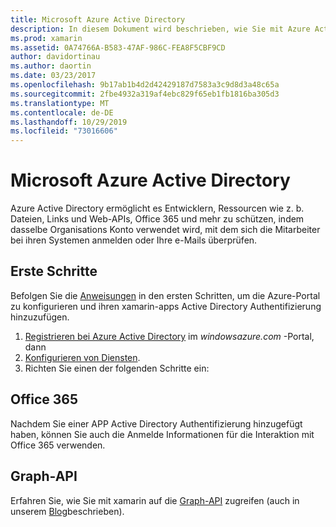 ```yaml
---
title: Microsoft Azure Active Directory
description: In diesem Dokument wird beschrieben, wie Sie mit Azure Active Directory Benutzer in mobilen Anwendungen authentifizieren, die mit xamarin erstellt wurden.
ms.prod: xamarin
ms.assetid: 0A74766A-B583-47AF-986C-FEA8F5CBF9CD
author: davidortinau
ms.author: daortin
ms.date: 03/23/2017
ms.openlocfilehash: 9b17ab1b4d2d42429187d7583a3c9d8d3a48c65a
ms.sourcegitcommit: 2fbe4932a319af4ebc829f65eb1fb1816ba305d3
ms.translationtype: MT
ms.contentlocale: de-DE
ms.lasthandoff: 10/29/2019
ms.locfileid: "73016606"
---
```

# <a name="microsoft-azure-active-directory"></a>Microsoft Azure Active Directory

Azure Active Directory ermöglicht es Entwicklern, Ressourcen wie z. b. Dateien, Links und Web-APIs, Office 365 und mehr zu schützen, indem dasselbe Organisations Konto verwendet wird, mit dem sich die Mitarbeiter bei ihren Systemen anmelden oder Ihre e-Mails überprüfen.

## <a name="getting-started"></a>Erste Schritte

Befolgen Sie die [Anweisungen](~/cross-platform/data-cloud/active-directory/get-started/index.md) in den ersten Schritten, um die Azure-Portal zu konfigurieren und ihren xamarin-apps Active Directory Authentifizierung hinzuzufügen.

1. [Registrieren bei Azure Active Directory](~/cross-platform/data-cloud/active-directory/get-started/register.md) im *windowsazure.com* -Portal, dann
2. [Konfigurieren von Diensten](~/cross-platform/data-cloud/active-directory/get-started/configure.md).
3. Richten Sie einen der folgenden Schritte ein:

## <a name="office-365"></a>Office 365

Nachdem Sie einer APP Active Directory Authentifizierung hinzugefügt haben, können Sie auch die Anmelde Informationen für die Interaktion mit Office 365 verwenden.

## <a name="graph-api"></a>Graph-API

Erfahren Sie, wie Sie mit xamarin auf die [Graph-API](~/cross-platform/data-cloud/active-directory/graph.md) zugreifen (auch in unserem [Blog](https://blog.xamarin.com/authenticate-xamarin-mobile-apps-using-azure-active-directory/)beschrieben).
